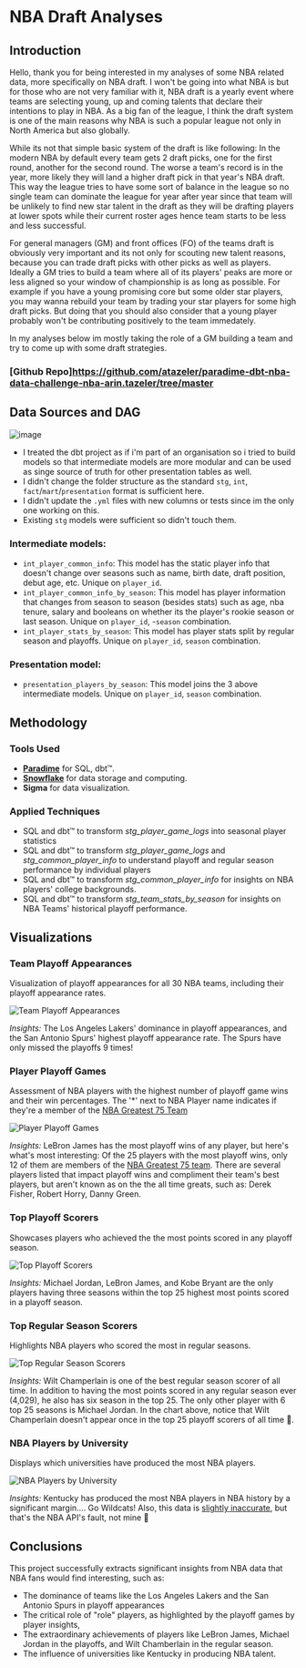 # NBA Draft Analyses
## Introduction
Hello, thank you for being interested in my analyses of some NBA related data, more specifically on NBA draft. I won't be going into what NBA is but for those who are not very familiar with it, NBA draft is a yearly event where teams are selecting young, up and coming talents that declare their intentions to play in NBA. As a big fan of the league, I think the draft system is one of the main reasons why NBA is such a popular league not only in North America but also globally. 

While its not that simple basic system of the draft is like following: 
In the modern NBA by default every team gets 2 draft picks, one for the first round, another for the second round. The worse a team's record is in the year, more likely they will land a higher draft pick in that year's NBA draft. This way the league tries to have some sort of balance in the league so no single team can dominate the league for year after year since that team will be unlikely to find new star talent in the draft as they will be drafting players at lower spots while their current roster ages hence team starts to be less and less successful. 

For general managers (GM) and front offices (FO) of the teams draft is obviously very important and its not only for scouting new talent reasons, because you can trade draft picks with other picks as well as players. Ideally a GM tries to build a team where all of its players' peaks are more or less aligned so your window of championship is as long as possible. For example if you have a young promising core but some older star players, you may wanna rebuild your team by trading your star players for some high draft picks. But doing that you should also consider that a young player probably won't be contributing positively to the team immedately.

In my analyses below im mostly taking the role of a GM building a team and try to come up with some draft strategies.

### [Github Repo]https://github.com/atazeler/paradime-dbt-nba-data-challenge-nba-arin.tazeler/tree/master
## Data Sources and DAG
![image](https://github.com/atazeler/paradime-dbt-nba-data-challenge-nba-arin.tazeler/assets/107131288/17edb9b6-7ae9-4b1b-b5ea-1e4db6fae474)
- I treated the dbt project as if i'm part of an organisation so i tried to build models so that intermediate models are more modular and can be used as singe source of truth for other presentation tables as well. 
- I didn't change the folder structure as the standard `stg`, `int`, `fact`/`mart`/`presentation` format is sufficient here.
- I didn't update the `.yml` files with new columns or tests since im the only one working on this.
- Existing `stg` models were sufficient so didn't touch them.

### Intermediate models:
- `int_player_common_info`: This model has the static player info that doesn't change over seasons such as name, birth date, draft position, debut age, etc. Unique on `player_id`.
- `int_player_common_info_by_season`: This model has player information that changes from season to season (besides stats) such as age, nba tenure, salary and booleans on whether its the player's rookie season or last season. Unique on `player_id`, -`season` combination.
- `int_player_stats_by_season`: This model has player stats split by regular season and playoffs. Unique on `player_id`, `season` combination.
### Presentation model:
- `presentation_players_by_season`: This model joins the 3 above intermediate models. Unique on `player_id`, `season` combination.


## Methodology
### Tools Used
- **[Paradime](https://www.paradime.io/)** for SQL, dbt™.
- **[Snowflake](https://www.snowflake.com/)** for data storage and computing.
- **Sigma** for data visualization.

### Applied Techniques
- SQL and dbt™ to transform _stg_player_game_logs_ into seasonal player statistics
- SQL and dbt™ to transform _stg_player_game_logs_ and _stg_common_player_info_ to understand
  playoff and regular season performance by individual players
- SQL and dbt™ to transform _stg_common_player_info_ for insights on NBA players' college backgrounds.
- SQL and dbt™ to transform _stg_team_stats_by_season_ for insights on NBA Teams' historical playoff performance.

## Visualizations
### Team Playoff Appearances
Visualization of playoff appearances for all 30 NBA teams, including their playoff appearance rates.

![Team Playoff Appearances](https://github.com/paradime-io/paradime-dbt-nba-data-challenge/assets/107123308/cd69a2fa-6b60-44de-b8bc-2f6a6828f033)

*Insights:*
The Los Angeles Lakers' dominance in playoff appearances, and the San Antonio Spurs' highest playoff appearance rate.
The Spurs have only missed the playoffs 9 times!

### Player Playoff Games
Assessment of NBA players with the highest number of playoff game wins and their win percentages. The '*' next to NBA Player name indicates if they're 
a member of the [NBA Greatest 75 Team](https://www.nba.com/news/nba-75th-anniversary-team-announced)

![Player Playoff Games](https://github.com/paradime-io/paradime-dbt-nba-data-challenge/assets/107123308/ffd6abf3-b8a8-411f-a0be-12402a5d1b45)

*Insights:* 
LeBron James has the most playoff wins of any player, but here's what's most interesting: 
Of the 25 players with the most playoff wins, only 12 of them are members of the [NBA Greatest 75 team](https://www.nba.com/news/nba-75th-anniversary-team-announced). 
There are several players listed that impact playoff wins and compliment their team's best players, but aren't known 
as on the the all time greats, such as: Derek Fisher, Robert Horry, Danny Green. 

### Top Playoff Scorers
Showcases players who achieved the the most points scored in any playoff season.

![Top Playoff Scorers](https://github.com/paradime-io/paradime-dbt-nba-data-challenge/assets/107123308/db51f47a-5cfb-431c-9c7b-3a793a6b4352)

*Insights:* 
Michael Jordan, LeBron James, and Kobe Bryant are the only players having three seasons within the top 25 
highest most points scored in a playoff season.

### Top Regular Season Scorers
Highlights NBA players who scored the most in regular seasons.

![Top Regular Season Scorers](https://github.com/paradime-io/paradime-dbt-nba-data-challenge/assets/107123308/774223ad-11f0-4202-817f-5a8c1daf3afc)

*Insights:* 
Wilt Champerlain is one of the best regular season scorer of all time. In addition to having the most points scored 
in any regular season ever (4,029), he also has six season in the top 25. The only other player with 6 top 25 seasons is Michael Jordan.
In the chart above, notice that Wilt Champerlain doesn't appear once in the top 25 playoff scorers of all time 👀.

### NBA Players by University
Displays which universities have produced the most NBA players.

![NBA Players by University](https://github.com/paradime-io/paradime-dbt-nba-data-challenge/assets/107123308/e21af17a-9cb8-491a-8e0d-b70eae118324)

*Insights:* 
Kentucky has produced the most NBA players in NBA history by a significant margin.... Go Wildcats! Also, this data is [slightly inaccurate](https://erudera.com/resources/colleges-with-most-nba-players/), but that's the NBA API's fault, not mine 🤣

## Conclusions
This project successfully extracts significant insights from NBA data that NBA fans would find interesting, such as: 

- The dominance of teams like the Los Angeles Lakers and the San Antonio Spurs in playoff appearances
- The critical role of "role" players, as highlighted by the playoff games by player insights,
- The extraordinary achievements of players like LeBron James, Michael Jordan in the playoffs, and Wilt Chamberlain in the regular season. 
- The influence of universities like Kentucky in producing NBA talent.
